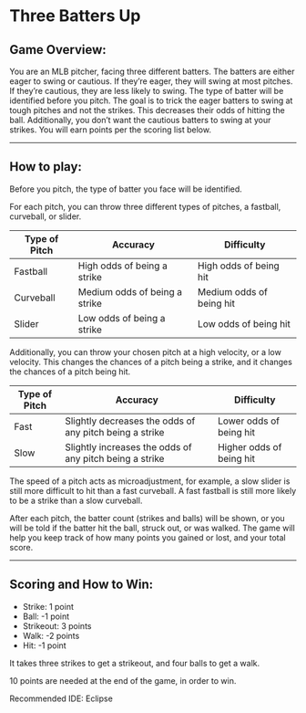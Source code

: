 # Three Batters Up

##  Game Overview:
You are an MLB pitcher, facing three different batters. The batters are either eager to swing or cautious. If they’re eager, they will swing at most pitches. If they’re cautious, they are less likely to swing. The type of batter will be identified before you pitch. The goal is to trick the eager batters to swing at tough pitches and not the strikes. This decreases their odds of hitting the ball. Additionally, you don’t want the cautious batters to swing at your strikes. You will earn points per the scoring list below.

********************************************************************************************************************************************************************

##  How to play:

Before you pitch, the type of batter you face will be identified.

For each pitch, you can throw three different types of pitches, a fastball, curveball, or slider.

| Type of Pitch | Accuracy | Difficulty |
| --- | --- | --- |
| Fastball  | High odds of being a strike  | High odds of being hit    |
| Curveball | Medium odds of being a strike  | Medium odds of being hit  |
| Slider  | Low odds of being a strike | Low odds of being hit     |

Additionally, you can throw your chosen pitch at a high velocity, or a low velocity. This changes the chances of a pitch being a strike, and it changes the chances of a pitch being hit.

| Type of Pitch | Accuracy | Difficulty |
| --- | --- | --- |
| Fast  | Slightly decreases the odds of any pitch being a strike | Lower odds of being hit |
| Slow  | Slightly increases the odds of any pitch being a strike | Higher odds of being hit  |


The speed of a pitch acts as microadjustment, for example, a slow slider is still more difficult to hit than a fast curveball. A fast fastball is still more likely to be a strike than a slow curveball.

After each pitch, the batter count (strikes and balls) will be shown, or you will be told if the batter hit the ball, struck out, or was walked. The game will help you keep track of how many points you gained or lost, and your total score.

********************************************************************************************************************************************************************

##  Scoring and How to Win:

* Strike: 1 point
* Ball: -1 point
* Strikeout: 3 points
* Walk: -2 points
* Hit: -1 point

It takes three strikes to get a strikeout, and four balls to get a walk.

10 points are needed at the end of the game, in order to win.

Recommended IDE: Eclipse
